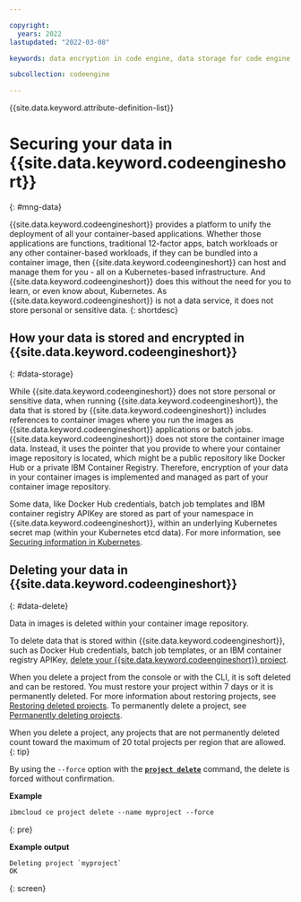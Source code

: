 ```yaml
---

copyright:
  years: 2022
lastupdated: "2022-03-08"

keywords: data encryption in code engine, data storage for code engine, bring your own keys for code engine, BYOK for code engine, key management for code engine, key encryption for code engine, personal data in code engine, data deletion for code engine, data in code engine, data security in code engine, encrypted

subcollection: codeengine

---
```


{{site.data.keyword.attribute-definition-list}}

# Securing your data in {{site.data.keyword.codeengineshort}}
{: #mng-data}

{{site.data.keyword.codeengineshort}} provides a platform to unify the deployment of all your container-based applications. Whether those applications are functions, traditional 12-factor apps, batch workloads or any other container-based workloads, if they can be bundled into a container image, then {{site.data.keyword.codeengineshort}} can host and manage them for you - all on a Kubernetes-based infrastructure. And {{site.data.keyword.codeengineshort}} does this without the need for you to learn, or even know about, Kubernetes. As {{site.data.keyword.codeengineshort}} is not a data service, it does not store personal or sensitive data. 
{: shortdesc}

## How your data is stored and encrypted in {{site.data.keyword.codeengineshort}}
{: #data-storage}

While {{site.data.keyword.codeengineshort}} does not store personal or sensitive data, when running {{site.data.keyword.codeengineshort}}, the data that is stored by {{site.data.keyword.codeengineshort}} includes references to container images where you run the images as {{site.data.keyword.codeengineshort}} applications or batch jobs. {{site.data.keyword.codeengineshort}} does not store the container image data. Instead, it uses the pointer that you provide to where your container image repository is located, which might be a public repository like Docker Hub or a private IBM Container Registry. Therefore, encryption of your data in your container images is implemented and managed as part of your container image repository. 

Some data, like Docker Hub credentials, batch job templates and IBM container registry APIKey are stored as part of your namespace in {{site.data.keyword.codeengineshort}}, within an underlying Kubernetes secret map (within your Kubernetes etcd data). For more information, see [Securing information in Kubernetes](/docs/containers?topic=containers-encryption). 


## Deleting your data in {{site.data.keyword.codeengineshort}}
{: #data-delete}

Data in images is deleted within your container image repository. 

To delete data that is stored within {{site.data.keyword.codeengineshort}}, such as Docker Hub credentials, batch job templates, or an IBM container registry APIKey, [delete your {{site.data.keyword.codeengineshort}} project](/docs/codeengine?topic=codeengine-manage-project#delete-project). 

When you delete a project from the console or with the CLI, it is soft deleted and can be restored. You must restore your project within 7 days or it is permanently deleted. For more information about restoring projects, see [Restoring deleted projects](/docs/codeengine?topic=codeengine-manage-project#restore-softdelete-project). To permanently delete a project, see [Permanently deleting projects](/docs/codeengine?topic=codeengine-manage-project#perm-delete-project).

When you delete a project, any projects that are not permanently deleted count toward the maximum of 20 total projects per region that are allowed.
{: tip} 

By using the `--force` option with the [**`project delete`**](/docs/codeengine?topic=codeengine-cli#cli-project-delete) command, the delete is forced without confirmation.  

**Example**

```txt
ibmcloud ce project delete --name myproject --force
```
{: pre}

**Example output**

```txt
Deleting project `myproject`
OK
```
{: screen}  


